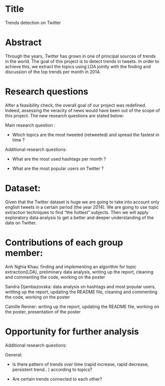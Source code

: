 # Title

Trends detection on Twitter

# Abstract

Through the years, Twitter has grown in one of principal sources of trends in the world. The goal of this project is to detect trends in tweets. In order to achieve this, we extract the topics using LDA jointly with the finding and discussion of the top trends per month in 2014.


# Research questions

After a feasibility check, the overall goal of our project was redefined. Indeed, assessing the veracity of news would have been out of the scope of this project. The new research questions are stated below:

Main research question : 

- Which topics are the most tweeted (retweeted) and spread the fastest in time ?

Additional research questions:

- What are the most used hashtags per month ?

- What are the most popular users on Twitter ?

# Dataset:

Given that the Twitter dataset is huge we are going to take into account only english tweets in a certain period (the year 2014). We are going to use topic extraction techniques to find “the hottest” subjects. Then we will apply exploratory data analysis to get a better and deeper understanding of the data on Twitter.


# Contributions of each group member:

Anh Nghia Khau: finding and implementing an algorithm for topic extraction(LDA), preliminary data analysis, writing up the report, cleaning and commenting the code, working on the poster

Sandra Djambazovska: data analysis on hashtags and most popular users, writting up the report, updating the README file, cleaning and commenting the code, working on the poster

Camille Renner: writing up the report, updating the README file, working on the poster,  presentation of the poster

# Opportunity for further analysis

Additional research questions:

General:

- Is there pattern of trends over time (rapid increase, rapid decrease, persistent trend.. ) according to topics?  

- Are certain trends connected to each other?

